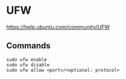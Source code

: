# UFW
https://help.ubuntu.com/community/UFW

## Commands
````
sudo ufw enable
sudo ufw disable
sudo ufw allow <port>/<optional: protocol>
````